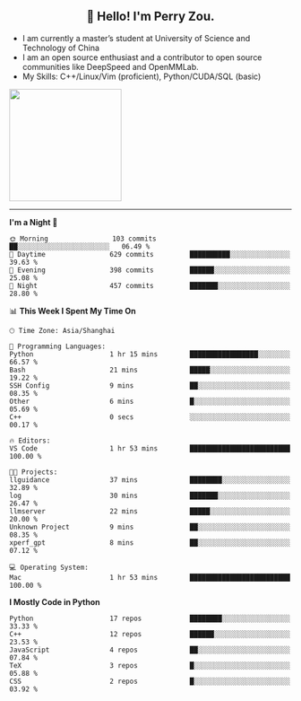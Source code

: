<h2 align="center">👋 Hello! I'm Perry Zou.</h2>

- I am currently a master’s student at University of Science and Technology of China
- I am an open source enthusiast and a contributor to open source communities like DeepSpeed and OpenMMLab.
- My Skills: C++/Linux/Vim (proficient), Python/CUDA/SQL (basic)

<img height=200 align="center" src="https://github-readme-stats.vercel.app/api?username=zonepg" />

-------

<!--START_SECTION:waka-->
**I'm a Night 🦉** 

```text
🌞 Morning                103 commits         ██░░░░░░░░░░░░░░░░░░░░░░░   06.49 % 
🌆 Daytime                629 commits         ██████████░░░░░░░░░░░░░░░   39.63 % 
🌃 Evening                398 commits         ██████░░░░░░░░░░░░░░░░░░░   25.08 % 
🌙 Night                  457 commits         ███████░░░░░░░░░░░░░░░░░░   28.80 % 
```


📊 **This Week I Spent My Time On** 

```text
🕑︎ Time Zone: Asia/Shanghai

💬 Programming Languages: 
Python                   1 hr 15 mins        █████████████████░░░░░░░░   66.57 % 
Bash                     21 mins             █████░░░░░░░░░░░░░░░░░░░░   19.22 % 
SSH Config               9 mins              ██░░░░░░░░░░░░░░░░░░░░░░░   08.35 % 
Other                    6 mins              █░░░░░░░░░░░░░░░░░░░░░░░░   05.69 % 
C++                      0 secs              ░░░░░░░░░░░░░░░░░░░░░░░░░   00.17 % 

🔥 Editors: 
VS Code                  1 hr 53 mins        █████████████████████████   100.00 % 

🐱‍💻 Projects: 
llguidance               37 mins             ████████░░░░░░░░░░░░░░░░░   32.89 % 
log                      30 mins             ███████░░░░░░░░░░░░░░░░░░   26.47 % 
llmserver                22 mins             █████░░░░░░░░░░░░░░░░░░░░   20.00 % 
Unknown Project          9 mins              ██░░░░░░░░░░░░░░░░░░░░░░░   08.35 % 
xperf_gpt                8 mins              ██░░░░░░░░░░░░░░░░░░░░░░░   07.12 % 

💻 Operating System: 
Mac                      1 hr 53 mins        █████████████████████████   100.00 % 
```

**I Mostly Code in Python** 

```text
Python                   17 repos            ████████░░░░░░░░░░░░░░░░░   33.33 % 
C++                      12 repos            ██████░░░░░░░░░░░░░░░░░░░   23.53 % 
JavaScript               4 repos             ██░░░░░░░░░░░░░░░░░░░░░░░   07.84 % 
TeX                      3 repos             █░░░░░░░░░░░░░░░░░░░░░░░░   05.88 % 
CSS                      2 repos             █░░░░░░░░░░░░░░░░░░░░░░░░   03.92 % 
```




<!--END_SECTION:waka-->
